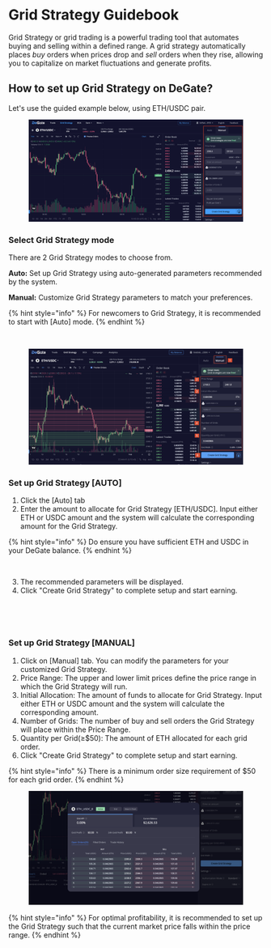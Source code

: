 # Grid Strategy Guidebook

Grid Strategy or grid trading is a powerful trading tool that automates buying and selling within a defined range. A grid strategy automatically places _buy_ orders when prices drop and _sell_ orders when they rise, allowing you to capitalize on market fluctuations and generate profits. &#x20;

## How to set up Grid Strategy on DeGate?&#x20;

Let's use the guided example below, using ETH/USDC pair.

<figure><img src="../.gitbook/assets/截屏2024-08-08 13.43.26.png" alt=""><figcaption></figcaption></figure>

### **Select Grid Strategy mode**

There are 2 Grid Strategy modes to choose from.

**Auto:** Set up Grid Strategy using auto-generated parameters recommended by the system.

**Manual:** Customize Grid Strategy parameters to match your preferences.

{% hint style="info" %}
For newcomers to Grid Strategy, it is recommended to start with \[Auto] mode.
{% endhint %}

<figure><img src="../.gitbook/assets/Screenshot 2024-02-02 at 4.29.57 PM.png" alt=""><figcaption></figcaption></figure>

<figure><img src="../.gitbook/assets/截屏2024-08-08 14.59.31.png" alt=""><figcaption></figcaption></figure>

### **Set up Grid Strategy \[AUTO]**

1. Click the \[Auto] tab
2. Enter the amount to allocate for Grid Strategy \[ETH/USDC].  Input either ETH or USDC amount and the system will calculate the corresponding amount for the Grid Strategy.&#x20;

{% hint style="info" %}
Do ensure you have sufficient ETH and USDC in your DeGate balance.&#x20;
{% endhint %}

<figure><img src="../.gitbook/assets/Screenshot 2024-02-02 at 4.40.02 PM (2).png" alt=""><figcaption></figcaption></figure>

3. The recommended parameters will be displayed.&#x20;
4. Click "Create Grid Strategy" to complete setup and start earning.&#x20;

<figure><img src="../.gitbook/assets/Screenshot 2024-02-02 at 4.40.32 PM (3).png" alt=""><figcaption></figcaption></figure>

<figure><img src="../.gitbook/assets/Screenshot 2024-02-02 at 6.17.49 PM.png" alt=""><figcaption></figcaption></figure>

### **Set up Grid Strategy \[MANUAL]**

1. Click on \[Manual] tab. You can modify the parameters for your customized Grid Strategy.
2. Price Range: The upper and lower limit prices define the price range in which the Grid Strategy will run.&#x20;
3. Initial Allocation: The amount of funds to allocate for Grid Strategy. Input either ETH or USDC amount and the system will calculate the corresponding amount.
4. Number of Grids: The number of buy and sell orders the Grid Strategy will place within the Price Range.
5. Quantity per Grid(≥$50): The amount of ETH allocated for each grid order.
6. Click "Create Grid Strategy" to complete setup and start earning.&#x20;

{% hint style="info" %}
There is a minimum order size requirement of $50 for each grid order.
{% endhint %}

<figure><img src="../.gitbook/assets/截屏2024-08-08 15.34.32.png" alt=""><figcaption></figcaption></figure>

{% hint style="info" %}
For optimal profitability, it is recommended to set up the Grid Strategy such that the current market price falls within the price range.
{% endhint %}
